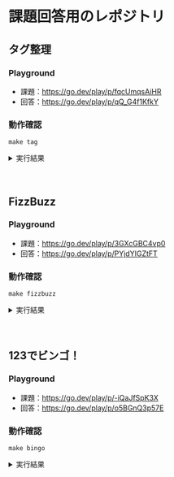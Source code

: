 # 課題回答用のレポジトリ

## タグ整理
### Playground
- 課題：https://go.dev/play/p/fqcUmqsAiHR
- 回答：https://go.dev/play/p/qQ_G4f1KfkY
### 動作確認
```
make tag
```
<details>
<summary>実行結果</summary>

```
[{key:resource1 tagKeys:[tag1 tag2] firstTaggedAt:{wall:13957354534726204640 ext:162668 loc:0x100ff5ca0}} {key:resource2 tagKeys:[tag2 tag3] firstTaggedAt:{wall:13957354534726231640 ext:189668 loc:0x100ff5ca0}}]
```

</details>

　

## FizzBuzz
### Playground
- 課題：https://go.dev/play/p/3GXcGBC4vp0
- 回答：https://go.dev/play/p/PYjdYIGZtFT
### 動作確認
```
make fizzbuzz
```

<details>
<summary>実行結果</summary>

```go
1
2
Fizz
4
Buzz
Fizz
7
8
Fizz
Buzz
11
Fizz
13
14
Fizz
16
17
Fizz
19
Buzz
Fizz
22
23
Fizz
Buzz
26
Fizz
28
29
Fizz
31
32
Fizz
34
Buzz
Fizz
37
38
Fizz
Buzz
41
Fizz
43
44
Fizz
46
47
Fizz
49
Buzz
Fizz
52
53
Fizz
Buzz
56
Fizz
58
59
Fizz
61
62
Fizz
64
Buzz
Fizz
67
68
Fizz
Buzz
71
Fizz
73
74
Fizz
76
77
Fizz
79
Buzz
Fizz
82
83
Fizz
Buzz
86
Fizz
88
89
Fizz
91
92
Fizz
94
Buzz
Fizz
97
98
Fizz
Buzz
```

</details>

　

## 123でビンゴ！
### Playground
- 課題：https://go.dev/play/p/-iQaJfSpK3X
- 回答：https://go.dev/play/p/o5BGnQ3p57E

### 動作確認
```
make bingo
```
<details>
<summary>実行結果</summary>

```
224124534552324534111314123ビンゴ！
5132135245441553511244151444123ビンゴ！
511524525555533353231133232434243212231154
```

</details>
